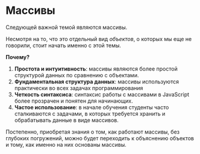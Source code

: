 # Массивы

Следующей важной темой являются массивы.

Несмотря на то, что это отдельный вид _объектов_, о которых мы еще не говорили, стоит начать именно с этой темы.

**Почему?**

1. **Простота и интуитивность**: массивы являются более простой структурой данных по сравнению с объектами.
2. **Фундаментальная структура данных**: массивы используются практически во всех задачах программирования
3. **Четкость синтаксиса**: синтаксис работы с массивами в JavaScript более прозрачен и понятен для начинающих.
4. **Частое использование**: в начале обучения студенты часто сталкиваются с задачами, в которых требуется хранить и обрабатывать данные в виде массивов.

Постепенно, приобретая знания о том, как работают массивы, без глубоких погружений, можно будет переходить к объяснению объектов и тому, как именно на них основаны массивы.